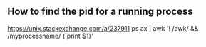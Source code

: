 
## How to find the pid for a running process 
https://unix.stackexchange.com/a/237911
ps ax | awk '! /awk/ && /myprocessname/ { print $1}'

